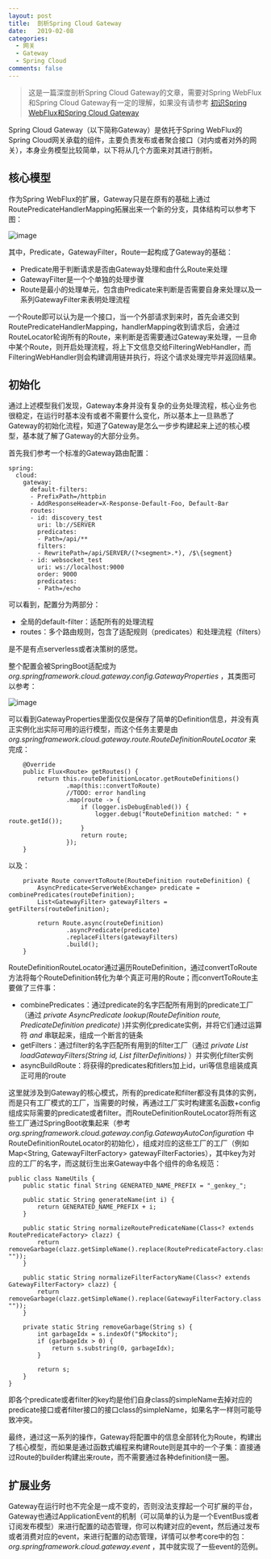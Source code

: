 ```yaml
---
layout: post
title:  剖析Spring Cloud Gateway
date:   2019-02-08
categories: 
  - 网关
  - Gateway
  - Spring Cloud
comments: false
---
```


> 这是一篇深度剖析Spring Cloud Gateway的文章，需要对Spring WebFlux和Spring Cloud Gateway有一定的理解，如果没有请参考 [初识Spring WebFlux和Spring Cloud Gateway](http://note.youdao.com/noteshare?id=eac481cb367d2f92fd7286d27c2ec72a&sub=4311F9559E014FF5AB0BDB2EA4537E18)

Spring Cloud Gateway（以下简称Gateway）是依托于Spring WebFlux的Spring Cloud网关承载的组件，主要负责发布或者聚合接口（对内或者对外的网关），本身业务模型比较简单，以下将从几个方面来对其进行剖析。

## 核心模型

作为Spring WebFlux的扩展，Gateway只是在原有的基础上通过RoutePredicateHandlerMapping拓展出来一个新的分支，具体结构可以参考下图：

![image](/images/20190208/spring-cloud-gateway-detail.png)

其中，Predicate，GatewayFilter，Route一起构成了Gateway的基础：
- Predicate用于判断请求是否由Gateway处理和由什么Route来处理
- GatewayFilter是一个个单独的处理步骤
- Route是最小的处理单元，包含由Predicate来判断是否需要自身来处理以及一系列GatewayFilter来表明处理流程

一个Route即可以认为是一个接口，当一个外部请求到来时，首先会递交到RoutePredicateHandlerMapping，handlerMapping收到请求后，会通过RouteLocator轮询所有的Route，来判断是否需要通过Gateway来处理，一旦命中某个Route，则开启处理流程，将上下文信息交给FilteringWebHandler，而FilteringWebHandler则会构建调用链并执行，将这个请求处理完毕并返回结果。

## 初始化

通过上述模型我们发现，Gateway本身并没有复杂的业务处理流程，核心业务也很稳定，在运行时基本没有或者不需要什么变化，所以基本上一旦熟悉了Gateway的初始化流程，知道了Gateway是怎么一步步构建起来上述的核心模型，基本就了解了Gateway的大部分业务。

首先我们参考一个标准的Gateway路由配置：

```
spring:
  cloud:
    gateway:
      default-filters:
      - PrefixPath=/httpbin
      - AddResponseHeader=X-Response-Default-Foo, Default-Bar
      routes:
      - id: discovery_test
        uri: lb://SERVER
        predicates:
        - Path=/api/**
        filters:
        - RewritePath=/api/SERVER/(?<segment>.*), /$\{segment}
      - id: websocket_test
        uri: ws://localhost:9000
        order: 9000
        predicates:
        - Path=/echo
```

可以看到，配置分为两部分：
- 全局的default-filter：适配所有的处理流程
- routes：多个路由规则，包含了适配规则（predicates）和处理流程（filters）

是不是有点serverless或者决策树的感觉。

整个配置会被SpringBoot适配成为 _org.springframework.cloud.gateway.config.GatewayProperties_ ，其类图可以参考：

![image](/images/20190208/spring-cloud-gateway-class.png)

可以看到GatewayProperties里面仅仅是保存了简单的Definition信息，并没有真正实例化出实际可用的运行模型，而这个任务主要是由 _org.springframework.cloud.gateway.route.RouteDefinitionRouteLocator_ 来完成：

```
	@Override
	public Flux<Route> getRoutes() {
		return this.routeDefinitionLocator.getRouteDefinitions()
				.map(this::convertToRoute)
				//TODO: error handling
				.map(route -> {
					if (logger.isDebugEnabled()) {
						logger.debug("RouteDefinition matched: " + route.getId());
					}
					return route;
				});
	}
```

以及：

```
	private Route convertToRoute(RouteDefinition routeDefinition) {
		AsyncPredicate<ServerWebExchange> predicate = combinePredicates(routeDefinition);
		List<GatewayFilter> gatewayFilters = getFilters(routeDefinition);

		return Route.async(routeDefinition)
				.asyncPredicate(predicate)
				.replaceFilters(gatewayFilters)
				.build();
	}
```

RouteDefinitionRouteLocator通过遍历RouteDefinition，通过convertToRoute方法将每个RouteDefinition转化为单个真正可用的Route；而convertToRoute主要做了三件事：
- combinePredicates：通过predicate的名字匹配所有用到的predicate工厂（通过 _private AsyncPredicate<ServerWebExchange> lookup(RouteDefinition route, PredicateDefinition predicate)_ )并实例化predicate实例，并将它们通过运算符 _and_ 串联起来，组成一个断言的链条
- getFilters：通过filter的名字匹配所有用到的filter工厂（通过 _private List<GatewayFilter> loadGatewayFilters(String id, List<FilterDefinition> filterDefinitions)_ ）并实例化filter实例
- asyncBuildRoute：将获得的predicates和fitlers加上id，uri等信息组装成真正可用的route

这里就涉及到Gateway的核心模式，所有的predicate和filter都没有具体的实例，而是只有工厂模式的工厂，当需要的时候，再通过工厂实时构建匿名函数+config组成实际需要的predicate或者filter。而RouteDefinitionRouteLocator将所有这些工厂通过SpringBoot收集起来（参考 _org.springframework.cloud.gateway.config.GatewayAutoConfiguration_ 中RouteDefinitionRouteLocator的初始化），组成对应的这些工厂的工厂（例如Map<String, GatewayFilterFactory> gatewayFilterFactories），其中key为对应的工厂的名字，而这就衍生出来Gateway中各个组件的命名规范：

```
public class NameUtils {
	public static final String GENERATED_NAME_PREFIX = "_genkey_";

	public static String generateName(int i) {
		return GENERATED_NAME_PREFIX + i;
	}

	public static String normalizeRoutePredicateName(Class<? extends RoutePredicateFactory> clazz) {
		return removeGarbage(clazz.getSimpleName().replace(RoutePredicateFactory.class.getSimpleName(), ""));
	}

	public static String normalizeFilterFactoryName(Class<? extends GatewayFilterFactory> clazz) {
		return removeGarbage(clazz.getSimpleName().replace(GatewayFilterFactory.class.getSimpleName(), ""));
	}

	private static String removeGarbage(String s) {
		int garbageIdx = s.indexOf("$Mockito");
		if (garbageIdx > 0) {
			return s.substring(0, garbageIdx);
		}

		return s;
	}
}
```

即各个predicate或者filter的key均是他们自身class的simpleName去掉对应的predicate接口或者filter接口的接口class的simpleName，如果名字一样则可能导致冲突。

最终，通过这一系列的操作，Gateway将配置中的信息全部转化为Route，构建出了核心模型，而如果是通过函数式编程来构建Route则是其中的一个子集：直接通过Route的builder构建出来route，而不需要通过各种definition绕一圈。

## 扩展业务

Gateway在运行时也不完全是一成不变的，否则没法支撑起一个可扩展的平台，Gateway也通过ApplicationEvent的机制（可以简单的认为是一个EventBus或者订阅发布模型）来进行配置的动态管理，你可以构建对应的event，然后通过发布或者消费对应的event，来进行配置的动态管理，详情可以参考core中的包： _org.springframework.cloud.gateway.event_ ，其中就实现了一些event的范例。